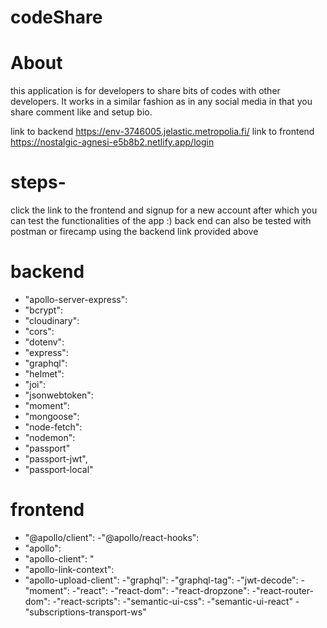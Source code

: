 # codeShare

# About
this application is for developers to share bits of codes with other developers. 
It works in a similar fashion as in any social media in that you share comment like and setup bio.


link to backend https://env-3746005.jelastic.metropolia.fi/
link to frontend https://nostalgic-agnesi-e5b8b2.netlify.app/login

# steps-
click the link to the frontend and signup for a new account after which you can test the functionalities of the app :)
back end can also be tested with postman or firecamp using the backend link provided above


# backend 

  - "apollo-server-express":
  - "bcrypt": 
  - "cloudinary":
  - "cors": 
  - "dotenv": 
  - "express":
  - "graphql": 
  - "helmet": 
  - "joi": 
  - "jsonwebtoken": 
  - "moment": 
  - "mongoose": 
  - "node-fetch":
  - "nodemon":
  - "passport"
  - "passport-jwt",
  - "passport-local"

# frontend

  - "@apollo/client":
  -"@apollo/react-hooks": 
  - "apollo": 
  - "apollo-client": "
  - "apollo-link-context":
  - "apollo-upload-client": 
  -"graphql": 
  -"graphql-tag": 
  -"jwt-decode": 
  -"moment":
  -"react":
  -"react-dom": 
  -"react-dropzone": 
  -"react-router-dom": 
  -"react-scripts":
  -"semantic-ui-css": 
  -"semantic-ui-react"
  -"subscriptions-transport-ws"
  


